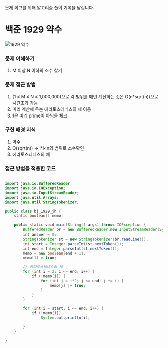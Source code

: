 문제 회고를 위해 알고리즘 풀이 기록을 남깁니다.

# 백준 1929 약수
![1929 약수](https://www.acmicpc.net/problem/1929)

### 문제 이해하기
1. M 이상 N 이하의 소수 찾기
 

### 문제 접근 방법
1. (1 ≤ M ≤ N ≤ 1,000,000)으로 각 범위를 매번 계산하는 것은 O(n*sqrt(n))으로 시간초과 가능
2. 미리 계산해 두는 에라토스테네스의 체 이용
3. 1은 미리 prime이 아님을 체크


### 구현 배경 지식
1. 약수
2. O(sqrt(n)) -> i*i<n의 범위로 소수확인
3. 에라토스테네스의 체

### 접근 방법을 적용한 코드
```java

import java.io.BufferedReader;
import java.io.IOException;
import java.io.InputStreamReader;
import java.util.Arrays;
import java.util.StringTokenizer;

public class bj_1929_jh {
	static boolean[] memo;

	public static void main(String[] args) throws IOException {
		BufferedReader br = new BufferedReader(new InputStreamReader(System.in));
		int answer = 0;
		StringTokenizer st = new StringTokenizer(br.readLine());
		int start = Integer.parseInt(st.nextToken());
		int end = Integer.parseInt(st.nextToken());
		memo = new boolean[end + 1];
		memo[1] = true;

		// 에라토스테네스의 체
		for (int i = 2; i <= end; i++) {
			if (!memo[i]) {
				for (int j = i*2; j <= end; j += i) {
					memo[j] |= true;
				}
			}
		}

		for (int i = start; i <= end; i++) {
			if (!memo[i])
				System.out.println(i);

		}
	}

}

```


